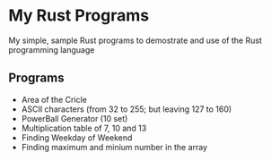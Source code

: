 # My Rust Programs
My simple, sample Rust programs to demostrate and use of the Rust programming language
## Programs
* Area of the Cricle
* ASCII characters (from 32 to 255; but leaving 127 to 160)
* PowerBall Generator (10 set)
* Multiplication table of 7, 10 and 13
* Finding Weekday of Weekend
* Finding maximum and minium number in the array
